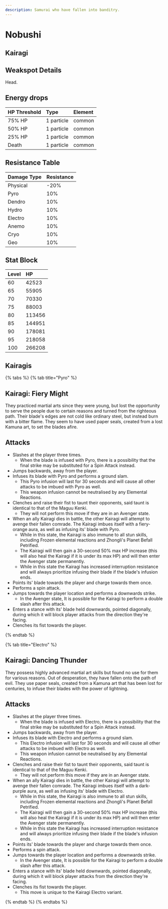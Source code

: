```yaml
---
description: Samurai who have fallen into banditry.
---
```


# Nobushi

## Kairagi

## Weakspot Details

Head.

## Energy drops

| HP Threshold | Type | Element |
| :--- | :--- | :--- |
| 75% HP | 1 particle | common  
| 50% HP | 1 particle | common  
| 25% HP | 1 particle | common  
| Death | 1 particle | common

## Resistance Table

| Damage Type | Resistance |
| :--- | :--- |
| Physical | -20% |
| Pyro | 10% |
| Dendro | 10% |
| Hydro | 10% |
| Electro | 10% |
| Anemo | 10% |
| Cryo | 10% |
| Geo | 10% |

## Stat Block

| Level | HP |
| :--- | :--- |
| 60 | 42523 |
| 65 | 55905 |
| 70 | 70330 |
| 75 | 88003 |
| 80 | 113456 |
| 85 | 144951 |
| 90 | 178081 |
| 95 | 218058 |
| 100 | 266208 |

## Kairagis

{% tabs %}
{% tab title="Pyro" %}
## Kairagi: Fiery Might

They practiced martial arts since they were young, but lost the opportunity to serve the people due to certain reasons and turned from the righteous path. Their blade's edges are not cold like ordinary steel, but instead burn with a bitter flame. They seem to have used paper seals, created from a lost Kamuna art, to set the blades afire.

## Attacks

* Slashes at the player three times. 
  * When the blade is infused with Pyro, there is a possibility that the final strike may be substituted for a Spin Attack instead.
* Jumps backwards, away from the player.
* Infuses its blade with Pyro and performs a ground slam. 
  * This Pyro infusion will last for 30 seconds and will cause all other attacks to be imbued with Pyro as well. 
  * This weapon infusion cannot be neutralised by any Elemental Reactions.
* Clenches and raise their fist to taunt their opponents, said taunt is identical to that of the Maguu Kenki. 
  * They will not perform this move if they are in an Avenger state.
* When an ally Kairagi dies in battle, the other Kairagi will attempt to avenge their fallen comrade. The Kairagi imbues itself with a fiery-orange aura, as well as infusing its' blade with Pyro.
  * While in this state, the Kairagi is also immune to all stun skills, including Frozen elemental reactions and Zhongli's Planet Befall Petrified. 
  * The Kairagi will then gain a 30-second 50% max HP increase (this will also heal the Kairagi if it is under its max HP) and will then enter the Avenger state permanently. 
  * While in this state the Kairagi has increased interruption resistance and will always prioritize infusing their blade if the blade's infusion ends.  
* Points its' blade towards the player and charge towards them once.
* Performs a spin attack.
* Jumps towards the player location and performs a downwards strike. 
    * In the Avenger state, It is possible for the Kairagi to perform a double slash after this attack.
* Enters a stance with its' blade held downwards, pointed diagonally, during which it will block player attacks from the direction they're facing.
* Clenches its fist towards the player. 

{% endtab %}

{% tab title="Electro" %}
## Kairagi: Dancing Thunder

They possess highly advanced martial art skills but found no use for them for various reasons. Out of desperation, they have fallen onto the path of evil. They use paper seals, created from a Kamuna art that has been lost for centuries, to infuse their blades with the power of lightning.

## Attacks

* Slashes at the player three times. 
  * When the blade is infused with Electro, there is a possibility that the final strike may be substituted for a Spin Attack instead.
* Jumps backwards, away from the player.
* Infuses its blade with Electro and performs a ground slam. 
  * This Electro infusion will last for 30 seconds and will cause all other attacks to be imbued with Electro as well. 
  * This weapon infusion cannot be neutralised by any Elemental Reactions.
* Clenches and raise their fist to taunt their opponents, said taunt is identical to that of the Maguu Kenki. 
  * They will not perform this move if they are in an Avenger state.
* When an ally Kairagi dies in battle, the other Kairagi will attempt to avenge their fallen comrade. The Kairagi imbues itself with a dark-purple aura, as well as infusing its' blade with Electro.
  * While in this state, the Kairagi is also immune to all stun skills, including Frozen elemental reactions and Zhongli's Planet Befall Petrified. 
  * The Kairagi will then gain a 30-second 50% max HP increase (this will also heal the Kairagi if it is under its max HP) and will then enter the Avenger state permanently. 
  * While in this state the Kairagi has increased interruption resistance and will always prioritize infusing their blade if the blade's infusion ends.  
* Points its' blade towards the player and charge towards them once.
* Performs a spin attack.
* Jumps towards the player location and performs a downwards strike. 
    * In the Avenger state, It is possible for the Kairagi to perform a double slash after this attack.
* Enters a stance with its' blade held downwards, pointed diagonally, during which it will block player attacks from the direction they're facing.
* Clenches its fist towards the player. 
  * This move is unique to the Kairagi Electro variant.

{% endtab %}
{% endtabs %}
